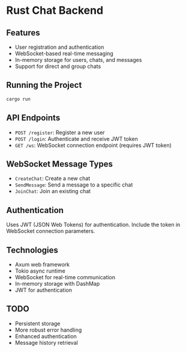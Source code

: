 # Rust Chat Backend

## Features
- User registration and authentication
- WebSocket-based real-time messaging
- In-memory storage for users, chats, and messages
- Support for direct and group chats

## Running the Project
```bash
cargo run
```

## API Endpoints
- `POST /register`: Register a new user
- `POST /login`: Authenticate and receive JWT token
- `GET /ws`: WebSocket connection endpoint (requires JWT token)

## WebSocket Message Types
- `CreateChat`: Create a new chat
- `SendMessage`: Send a message to a specific chat
- `JoinChat`: Join an existing chat

## Authentication
Uses JWT (JSON Web Tokens) for authentication. Include the token in WebSocket connection parameters.

## Technologies
- Axum web framework
- Tokio async runtime
- WebSocket for real-time communication
- In-memory storage with DashMap
- JWT for authentication

## TODO
- Persistent storage
- More robust error handling
- Enhanced authentication
- Message history retrieval
